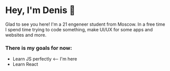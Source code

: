 <h1> Hey, I'm Denis 👋 </h1>
<p>Glad to see you here! I'm a 21 engeneer student from Moscow. In a free time I spend time trying to code something, make UI/UX for some apps and websites and more.</p>
<h3>There is my goals for now:</h3>
<ul>
  <li>Learn JS perfectly <-- I'm here</li>
  <li>Learn React</li>
</ul>
 
 
<!--
**denla/denla** is a ✨ _special_ ✨ repository because its `README.md` (this file) appears on your GitHub profile.

Here are some ideas to get you started:

- 🔭 I’m currently working on ...
- 🌱 I’m currently learning ...
- 👯 I’m looking to collaborate on ...
- 🤔 I’m looking for help with ...
- 💬 Ask me about ...
- 📫 How to reach me: ...
- 😄 Pronouns: ...
- ⚡ Fun fact: ...
-->
